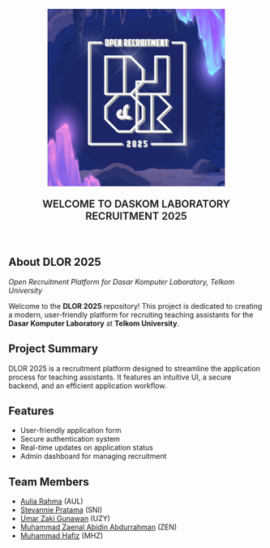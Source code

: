 <p align="center"><img src="public/assets/logodlor25.webp" width="350"></p>
<p align="center" style="font-size:20px;font-weight:600">WELCOME TO DASKOM LABORATORY RECRUITMENT 2025
</p>
<br>

## About DLOR 2025  
_Open Recruitment Platform for Dasar Komputer Laboratory, Telkom University_

Welcome to the **DLOR 2025** repository! This project is dedicated to creating a modern, user-friendly platform for recruiting teaching assistants for the **Dasar Komputer Laboratory** at **Telkom University**.

## Project Summary  
DLOR 2025 is a recruitment platform designed to streamline the application process for teaching assistants. It features an intuitive UI, a secure backend, and an efficient application workflow.

## Features  
- User-friendly application form  
- Secure authentication system  
- Real-time updates on application status  
- Admin dashboard for managing recruitment  

## Team Members  
- [Aulia Rahma](https://github.com/pieceofaul) (AUL)  
- [Stevannie Pratama](https://github.com/stevanniep) (SNI)  
- [Umar Zaki Gunawan](https://github.com/marzkigun27) (UZY)  
- [Muhammad Zaenal Abidin Abdurrahman](https://github.com/Zendin110206) (ZEN)  
- [Muhammad Hafiz](https://github.com/mhafiz03) (MHZ)  
